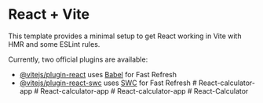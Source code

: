 # React + Vite

This template provides a minimal setup to get React working in Vite with HMR and some ESLint rules.

Currently, two official plugins are available:

- [@vitejs/plugin-react](https://github.com/vitejs/vite-plugin-react/blob/main/packages/plugin-react/README.md) uses [Babel](https://babeljs.io/) for Fast Refresh
- [@vitejs/plugin-react-swc](https://github.com/vitejs/vite-plugin-react-swc) uses [SWC](https://swc.rs/) for Fast Refresh
#   R e a c t - c a l c u l a t o r - a p p  
 #   R e a c t - c a l c u l a t o r - a p p  
 #   R e a c t - c a l c u l a t o r - a p p  
 #   R e a c t - C a l c u l a t o r  
 